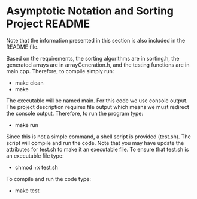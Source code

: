 Asymptotic Notation and Sorting Project README
===========================================================================

Note that the information presented in this section is also included in the README file.

Based on the requirements, the sorting algorithms are in sorting.h, the generated arrays are in arrayGeneration.h, and the testing functions are in main.cpp. Therefore, to compile simply run:

* make clean
* make

The executable will be named main.
For this code we use console output. The project description requires file output which means we must redirect the console output. Therefore, to run the program type:

* make run

Since this is not a simple command, a shell script is provided (test.sh). The script will compile and run the code. Note that you may have update the attributes for test.sh to make it an executable file. To ensure that test.sh is an executable file type:

* chmod +x test.sh

To compile and run the code type:
* make test
